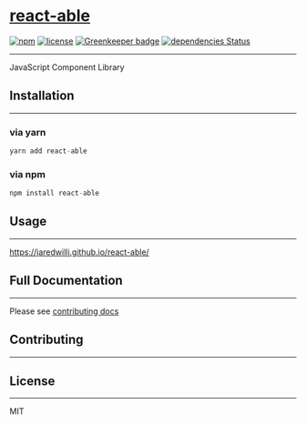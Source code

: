 # [react-able](https://jaredwilli.github.io/react-able/)

[![npm](https://img.shields.io/npm/v/react-able.svg?style=flat-square)](https://www.npmjs.com/package/react-able)
[![license](https://img.shields.io/npm/l/react-able.svg?style=flat-square)](https://github.com/jaredwilli/react-able/blob/master/LICENSE)
[![Greenkeeper badge](https://badges.greenkeeper.io/jaredwilli/react-able.svg)](https://greenkeeper.io/)
[![dependencies Status](https://david-dm.org/jaredwilli/react-able/status.svg)](https://david-dm.org/jaredwilli/react-able)

----------- 

JavaScript Component Library

## Installation

---

### via yarn

```js
yarn add react-able
```

### via npm

```js
npm install react-able
```

## Usage
---


https://jaredwilli.github.io/react-able/

## Full Documentation
------

Please see [contributing docs](https://github.com/jaredwilli/react-able/blob/master/CONTRIBUTING.MD)

## Contributing
------

## License
------

MIT

